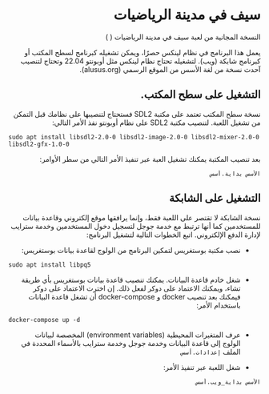 <div dir=rtl>

# سيف في مدينة الرياضيات

النسخة المجانية من لعبة سيف في مدينة الرياضيات (
[](https://mathcity.app)
)

يعمل هذا البرنامج في نظام لينكس حصرًا، ويمكن تشغيله كبرنامج لسطح المكتب أو كبرنامج شابكة (ويب). لتشغيله تحتاج نظام لينكس
مثل أوبونتو 22.04 وتحتاج لتنصيب آحدث نسخة من لغة الأسس من الموقع الرسمي (alusus.org).

## التشغيل على سطح المكتب.

نسخة سطح المكتب تعتمد على مكتبة SDL2 فستحتاج لتنصيبها على نظامك قبل التمكن من تشغيل اللعبة. لتنصيب مكتبة SDL2 على نظام
أوبونتو نفذ الأمر التالي:

<div dir=ltr>

```
sudo apt install libsdl2-2.0-0 libsdl2-image-2.0-0 libsdl2-mixer-2.0-0 libsdl2-gfx-1.0-0
```

</div>

بعد تنصيب المكتبة يمكنك تشغيل العبة عبر تنفيذ الأمر التالي من سطر الأوامر:

```
الأسس بداية.أسس
```

## التشغيل على الشابكة

نسخة الشابكة لا تقتصر على اللعبة فقط، وإنما يرافقها موقع إلكتروني وقاعدة بيانات للمستخدمين كما أنها ترتبط مع خدمة
جوجل لتسجيل دخول المستخدمين وخدمة سترايب لإدارة الدفع الإلكتروني. اتبع الخطوات التالية لتشغيل البرنامج:

* نصب مكتبة بوستغريس لتمكين البرنامج من الولوج لقاعدة بيانات بوستغريس:

<div dir=ltr>

```
sudo apt install libpq5
```

</div>

* شغل خادم قاعدة البيانات. يمكنك تنصيب قاعدة بيانات بوستغريس بأي طريقة تشاء، ويمكنك الاعتماد على دوكر لفعل ذلك. إن
  اخترت الاعتماد على دوكر فيمكنك بعد تنصيب docker و docker-compose أن تشغل قاعدة البيانات باستخدام الأمر:

<div dir=ltr>

```
docker-compose up -d
```

</div>

* عرف المتغيرات المحيطية (environment variables) المخصصة لبيانات الولوج إلى قاعدة البيانات وخدمة جوجل وخدمة سترايب
  بالأسماء المحددة في الملف `إعدادات.أسس`.

* شغل اللعبة عبر تنفيذ الأمر:

```
الأسس بداية_ويب.أسس
```

</div>

